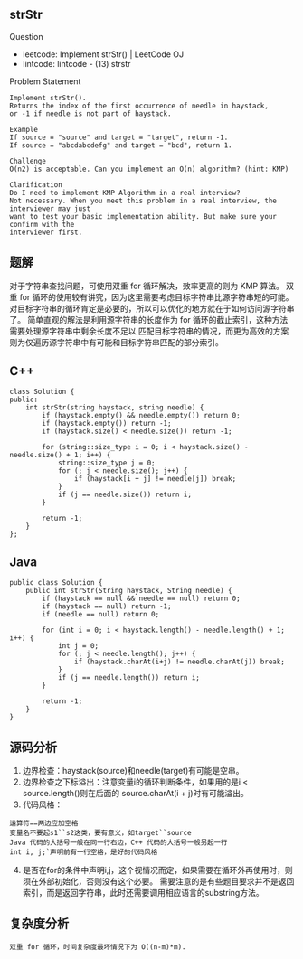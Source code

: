 ## strStr

Question

- leetcode: Implement strStr() | LeetCode OJ
- lintcode: lintcode - (13) strstr

Problem Statement

    Implement strStr().
    Returns the index of the first occurrence of needle in haystack, 
    or -1 if needle is not part of haystack.
    
    Example
    If source = "source" and target = "target", return -1.
    If source = "abcdabcdefg" and target = "bcd", return 1.
    
    Challenge
    O(n2) is acceptable. Can you implement an O(n) algorithm? (hint: KMP)
    
    Clarification
    Do I need to implement KMP Algorithm in a real interview?
    Not necessary. When you meet this problem in a real interview, the interviewer may just
    want to test your basic implementation ability. But make sure your confirm with the 
    interviewer first.

## 题解

对于字符串查找问题，可使用双重 for 循环解决，效率更高的则为 KMP 算法。
双重 for 循环的使用较有讲究，因为这里需要考虑目标字符串比源字符串短的可能。
对目标字符串的循环肯定是必要的，所以可以优化的地方就在于如何访问源字符串了。
简单直观的解法是利用源字符串的长度作为 for 循环的截止索引，这种方法需要处理源字符串中剩余长度不足以
匹配目标字符串的情况，而更为高效的方案则为仅遍历源字符串中有可能和目标字符串匹配的部分索引。


## C++

    class Solution {
    public:
        int strStr(string haystack, string needle) {
            if (haystack.empty() && needle.empty()) return 0;
            if (haystack.empty()) return -1;
            if (haystack.size() < needle.size()) return -1;
    
            for (string::size_type i = 0; i < haystack.size() - needle.size() + 1; i++) {
                string::size_type j = 0;
                for (; j < needle.size(); j++) {
                    if (haystack[i + j] != needle[j]) break;
                }
                if (j == needle.size()) return i;
            }
    
            return -1;
        }
    };
    
## Java

    public class Solution {
        public int strStr(String haystack, String needle) {
            if (haystack == null && needle == null) return 0;
            if (haystack == null) return -1;
            if (needle == null) return 0;
    
            for (int i = 0; i < haystack.length() - needle.length() + 1; i++) {
                int j = 0;
                for (; j < needle.length(); j++) {
                    if (haystack.charAt(i+j) != needle.charAt(j)) break;
                }
                if (j == needle.length()) return i;
            }
    
            return -1;
        }
    }
    
## 源码分析

1. 边界检查：haystack(source)和needle(target)有可能是空串。
2. 边界检查之下标溢出：注意变量i的循环判断条件，如果用的是i < source.length()则在后面的
source.charAt(i + j)时有可能溢出。
3. 代码风格：
```
运算符==两边应加空格
变量名不要起s1``s2这类，要有意义，如target``source
Java 代码的大括号一般在同一行右边，C++ 代码的大括号一般另起一行
int i, j;`声明前有一行空格，是好的代码风格
```
4. 是否在for的条件中声明i,j，这个视情况而定，如果需要在循环外再使用时，则须在外部初始化，否则没有这个必要。
需要注意的是有些题目要求并不是返回索引，而是返回字符串，此时还需要调用相应语言的substring方法。

## 复杂度分析

    双重 for 循环，时间复杂度最坏情况下为 O((n-m)*m).